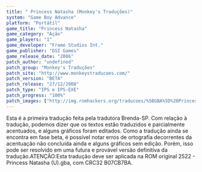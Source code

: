 ```yaml
---
title: " Princess Natasha (Monkey's Traduções)"
system: "Game Boy Advance"
platform: "Portátil"
game_title: "Princess Natasha"
game_category: "Ação"
game_players: "1"
game_developer: "Frame Studios Int."
game_publisher: "DSI Games"
game_release_date: "2006"
patch_author: "undefined"
patch_group: "Monkey's Traduções"
patch_site: "http://www.monkeystraducoes.com/"
patch_version: "BETA"
patch_release: "27/12/2008"
patch_type: "IPS e IPS-EXE"
patch_progress: "100%"
patch_images: ["http://img.romhackers.org/traducoes/%5BGBA%5D%20Princess%20Natasha%20-%20Monkey's%20Tradu%C3%A7%C3%B5es%20-%201.png","http://img.romhackers.org/traducoes/%5BGBA%5D%20Princess%20Natasha%20-%20Monkey's%20Tradu%C3%A7%C3%B5es%20-%202.png","http://img.romhackers.org/traducoes/%5BGBA%5D%20Princess%20Natasha%20-%20Monkey's%20Tradu%C3%A7%C3%B5es%20-%203.png"]
---
```

Esta é a primeira tradução feita pela tradutora Brenda-SP. Com relação à tradução, podemos dizer que os textos estão traduzidos e parcialmente acentuados, e alguns gráficos foram editados. Como a tradução ainda se encontra em fase beta, é possível notar erros de ortografia decorrentes da acentuação não concluída ainda e alguns gráficos sem edição. Porém, isso pode ser resolvido em uma futura e provável versão definitiva da tradução.ATENÇÃO:Esta tradução deve ser aplicada na ROM original 2522 - Princess Natasha (U).gba, com CRC32 B07CB7BA.